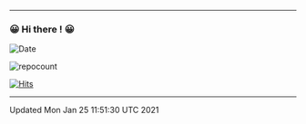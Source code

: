 ------
### 😀 Hi there ! 😀
![Date](https://img.shields.io/endpoint?url=https://se4533sz3vnp.runkit.sh&style=flat-square)

![repocount](https://img.shields.io/endpoint?url=https%3A%2F%2Frunkit.io%2Flemon-mint%2Fgithub-repo-counter%2Fbranches%2Fmaster%2Frepocount%2Flemon-mint%2Forange&style=flat-square)

[![Hits](https://hits.seeyoufarm.com/api/count/incr/badge.svg?url=https%3A%2F%2Fgithub.com%2Flemon-mint&count_bg=%23003D7E&title_bg=%23555555&icon=&icon_color=%23E7E7E7&title=views&edge_flat=true)](https://hits.seeyoufarm.com)

------
Updated Mon Jan 25 11:51:30 UTC 2021
